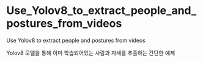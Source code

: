 # Use_Yolov8_to_extract_people_and_postures_from_videos
Use Yolov8 to extract people and postures from videos

Yolov8 모델을 통해 이미 학습되어있는 사람과 자세를 추출하는 간단한 예제
